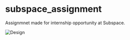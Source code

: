 # subspace_assignment

Assignmnet made for internship opportunity at Subspace.

![Design]([http://url/to/img.png](https://bit.ly/subspace_assignment))
